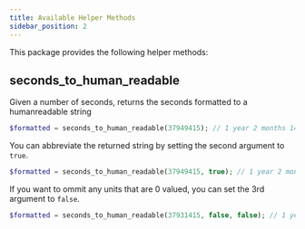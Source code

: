 ```yaml
---
title: Available Helper Methods
sidebar_position: 2
---
```


This package provides the following helper methods:

## seconds_to_human_readable

Given a number of seconds, returns the seconds formatted to a humanreadable string

```php
$formatted = seconds_to_human_readable(37949415); // 1 year 2 months 14 days 5 hours 30 minutes 15 seconds
```

You can abbreviate the returned string by setting the second argument to `true`.

```php
$formatted = seconds_to_human_readable(37949415, true); // 1 year 2 months 14 days 5 hrs 30 mins 15 secs
```

If you want to ommit any units that are 0 valued, you can set the 3rd argument to `false`.

```php
$formatted = seconds_to_human_readable(37931415, false, false); // 1 year 2 months 14 days 30 minutes 15 seconds
```
